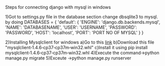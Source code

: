 Steps for connecting django with mysql in windows


1)Got to settings.py file in the database section change dbsqlite3 to mysql.
by doing
DATABASES = {
    'default': {
        'ENGINE': 'django.db.backends.mysql',
        'NAME': 'DATABASENAME',
        'USER': 'USERNAME',
        'PASSWORD': 'PASSWORD',
        'HOST': 'localhost',
        'PORT': 'PORT NO OF MYSQL'
    }
}

2)Installing Mysqlclient for windows
a)Go to this <a href="https://www.lfd.uci.edu/~gohlke/pythonlibs/#mysqlclient">link</a>
b)Download this file "mysqlclient‑1.4.6‑cp37‑cp37m‑win32.whl"
c)Install it using
pip install mysqlclient‑1.4.6‑cp37‑cp37m‑win32.whl
4)Execute the command->python manage.py migrate
5)Exceute ->python manage.py runserver
